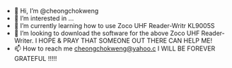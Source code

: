 - 👋 Hi, I’m @cheongchokweng
- 👀 I’m interested in ...
- 🌱 I’m currently learning how to use Zoco UHF Reader-Writr KL9005S
- 💞️ I’m looking to download the software for the above Zoco UHF Reader-Writer.  I HOPE & PRAY THAT SOMEONE OUT THERE CAN HELP ME!
- 📫 How to reach me cheongchokweng@yahoo.c
I WILL BE FOREVER GRATEFUL !!!!!
